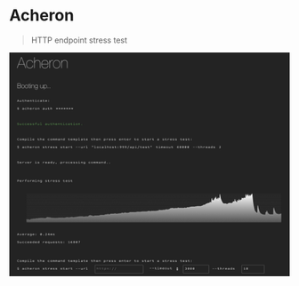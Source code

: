 # Acheron

> HTTP endpoint stress test

![Acheron][image]

  [image]: https://raw.githubusercontent.com/wufe/acheron/master/img/screenshot.png (Acheron)

